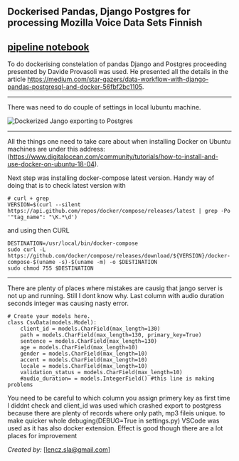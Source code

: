 

## Dockerised Pandas, Django Postgres for processing Mozilla Voice Data Sets Finnish
 [pipeline notebook](pipeline_Finish_Post_SQL.ipynb)
---


To  do dockerising constelation of pandas Django and Postgres proceeding presented by Davide Provasoli  was used.
He presented all the details in  the article https://medium.com/star-gazers/data-workflow-with-django-pandas-postgresql-and-docker-56fbf2bc1105.

---


There was need to do couple of settings  in  local lubuntu machine.

![Dockerized Jango exporting to Postgres ](docker-jango-postgres.gif)
 


---


All the  things one need to take care about when installing Docker on Ubuntu machines are under this address: (https://www.digitalocean.com/community/tutorials/how-to-install-and-use-docker-on-ubuntu-18-04).

Next step was installing docker-compose latest version.
Handy way of doing that is to check latest version with 



```
# curl + grep
VERSION=$(curl --silent https://api.github.com/repos/docker/compose/releases/latest | grep -Po '"tag_name": "\K.*\d')
```
and using then CURL



```
DESTINATION=/usr/local/bin/docker-compose
sudo curl -L https://github.com/docker/compose/releases/download/${VERSION}/docker-compose-$(uname -s)-$(uname -m) -o $DESTINATION
sudo chmod 755 $DESTINATION

```





---
There are plenty of places where mistakes are causig that jango server 
is not up and running. Still I dont know why. Last column with audio duration seconds integer was causing nasty error. 





```
# Create your models here.
class CsvData(models.Model):
    client_id = models.CharField(max_length=130)
    path = models.CharField(max_length=130, primary_key=True)
    sentence = models.CharField(max_length=130)
    age = models.CharField(max_length=10)
    gender = models.CharField(max_length=10)
    accent = models.CharField(max_length=10)
    locale = models.CharField(max_length=10)
    validation_status = models.CharField(max_length=10)
    #audio_duration= = models.IntegerField() #this line is making problems
```

You need to be careful to which column you assign primery key as first time I diddnt check and client_id was used which crashed export to postgress because there are plenty of records  where only path, mp3 fileis unique.
to make quicker whole debuging(DEBUG=True in settings.py) VSCode was used as it has also docker extension. 
Effect is good though there are a lot places for improvement


_Created by:_ [lencz.sla@gmail.com]

